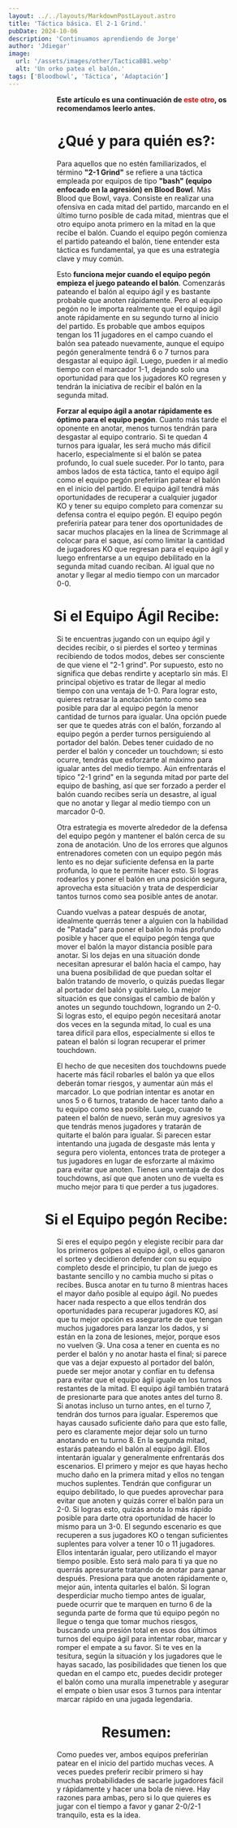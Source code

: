 ```yaml
---
layout: ../../layouts/MarkdownPostLayout.astro
title: 'Táctica básica. El 2-1 Grind.'
pubDate: 2024-10-06
description: 'Continuamos aprendiendo de Jorge'
author: 'Jdiegar'
image:
  url: '/assets/images/other/TacticaBB1.webp'
  alt: 'Un orko patea el balón.'
tags: ['Bloodbowl', 'Táctica', 'Adaptación']
---
```


**Este artículo es una continuación de [este otro](https://guadabowl.com/posts/tactica-bloodbowl-1/), os recomendamos leerlo antes.**

# ¿Qué y para quién es?:

Para aquellos que no estén familiarizados, el término **"2-1 Grind"** se refiere a una táctica empleada por equipos de tipo **"bash" (equipo enfocado en la agresión) en Blood Bowl**. Más Blood que Bowl, vaya. Consiste en realizar una ofensiva en cada mitad del partido, marcando en el último turno posible de cada mitad, mientras que el otro equipo anota primero en la mitad en la que recibe el balón. Cuando el equipo pegón comienza el partido pateando el balón, tiene entender esta táctica es fundamental, ya que es una estrategia clave y muy común.

Esto **funciona mejor cuando el equipo pegón empieza el juego pateando el balón**. Comenzarás pateando el balón al equipo ágil y es bastante probable que anoten rápidamente. Pero al equipo pegón no le importa realmente que el equipo ágil anote rápidamente en su segundo turno al inicio del partido. Es probable que ambos equipos tengan los 11 jugadores en el campo cuando el balón sea pateado nuevamente, aunque el equipo pegón generalmente tendrá 6 o 7 turnos para desgastar al equipo ágil. Luego, pueden ir al medio tiempo con el marcador 1-1, dejando solo una oportunidad para que los jugadores KO regresen y tendrán la iniciativa de recibir el balón en la segunda mitad.

**Forzar al equipo ágil a anotar rápidamente es óptimo para el equipo pegón**. Cuanto más tarde el oponente en anotar, menos turnos tendrán para desgastar al equipo contrario. Si te quedan 4 turnos para igualar, les será mucho más difícil hacerlo, especialmente si el balón se patea profundo, lo cual suele suceder. Por lo tanto, para ambos lados de esta táctica, tanto el equipo ágil como el equipo pegón preferirían patear el balón en el inicio del partido. El equipo ágil tendrá más oportunidades de recuperar a cualquier jugador KO y tener su equipo completo para comenzar su defensa contra el equipo pegón. El equipo pegón preferiría patear para tener dos oportunidades de sacar muchos placajes en la línea de Scrimmage al colocar para el saque, así como limitar la cantidad de jugadores KO que regresan para el equipo ágil y luego enfrentarse a un equipo debilitado en la segunda mitad cuando reciban. Al igual que no anotar y llegar al medio tiempo con un marcador 0-0.

# Si el Equipo Ágil Recibe:

Si te encuentras jugando con un equipo ágil y decides recibir, o si pierdes el sorteo y terminas recibiendo de todos modos, debes ser consciente de que viene el "2-1 grind". Por supuesto, esto no significa que debas rendirte y aceptarlo sin más. El principal objetivo es tratar de llegar al medio tiempo con una ventaja de 1-0. Para lograr esto, quieres retrasar la anotación tanto como sea posible para dar al equipo pegón la menor cantidad de turnos para igualar. Una opción puede ser que te quedes atrás con el balón, forzando al equipo pegón a perder turnos persiguiendo al portador del balón. Debes tener cuidado de no perder el balón y conceder un touchdown; si esto ocurre, tendrás que esforzarte al máximo para igualar antes del medio tiempo. Aún enfrentarás el típico "2-1 grind" en la segunda mitad por parte del equipo de bashing, así que ser forzado a perder el balón cuando recibes sería un desastre, al igual que no anotar y llegar al medio tiempo con un marcador 0-0.

Otra estrategia es moverte alrededor de la defensa del equipo pegón y mantener el balón cerca de su zona de anotación. Uno de los errores que algunos entrenadores cometen con un equipo pegón más lento es no dejar suficiente defensa en la parte profunda, lo que te permite hacer esto. Si logras rodearlos y poner el balón en una posición segura, aprovecha esta situación y trata de desperdiciar tantos turnos como sea posible antes de anotar.

Cuando vuelvas a patear después de anotar, idealmente querrás tener a alguien con la habilidad de "Patada" para poner el balón lo más profundo posible y hacer que el equipo pegón tenga que mover el balón la mayor distancia posible para anotar. Si los dejas en una situación donde necesitan apresurar el balón hacia el campo, hay una buena posibilidad de que puedan soltar el balón tratando de moverlo, o quizás puedas llegar al portador del balón y quitárselo. La mejor situación es que consigas el cambio de balón y anotes un segundo touchdown, logrando un 2-0. Si logras esto, el equipo pegón necesitará anotar dos veces en la segunda mitad, lo cual es una tarea difícil para ellos, especialmente si ellos te patean el balón si logran recuperar el primer touchdown.

El hecho de que necesiten dos touchdowns puede hacerte más fácil robarles el balón ya que ellos deberán tomar riesgos, y aumentar aún más el marcador. Lo que podrían intentar es anotar en unos 5 o 6 turnos, tratando de hacer tanto daño a tu equipo como sea posible. Luego, cuando te pateen el balón de nuevo, serán muy agresivos ya que tendrás menos jugadores y tratarán de quitarte el balón para igualar. Si parecen estar intentando una jugada de desgaste más lenta y segura pero violenta, entonces trata de proteger a tus jugadores en lugar de esforzarte al máximo para evitar que anoten. Tienes una ventaja de dos touchdowns, así que que anoten uno de vuelta es mucho mejor para ti que perder a tus jugadores.

# Si el Equipo pegón Recibe:

Si eres el equipo pegón y elegiste recibir para dar los primeros golpes al equipo ágil, o ellos ganaron el sorteo y decidieron defender con su equipo completo desde el principio, tu plan de juego es bastante sencillo y no cambia mucho si pitas o recibes. Busca anotar en tu turno 8 mientras haces el mayor daño posible al equipo ágil. No puedes hacer nada respecto a que ellos tendrán dos oportunidades para recuperar jugadores KO, así que tu mejor opción es asegurarte de que tengan muchos jugadores para lanzar los dados, y si están en la zona de lesiones, mejor, porque esos no vuelven 😘. Una cosa a tener en cuenta es no perder el balón y no anotar hasta el final; si parece que vas a dejar expuesto al portador del balón, puede ser mejor anotar y confiar en tu defensa para evitar que el equipo ágil iguale en los turnos restantes de la mitad. El equipo ágil también tratará de presionarte para que anotes antes del turno 8. Si anotas incluso un turno antes, en el turno 7, tendrán dos turnos para igualar. Esperemos que hayas causado suficiente daño para que esto falle, pero es claramente mejor dejar solo un turno anotando en tu turno 8.
En la segunda mitad, estarás pateando el balón al equipo ágil. Ellos intentarán igualar y generalmente enfrentarás dos escenarios. El primero y mejor es que hayas hecho mucho daño en la primera mitad y ellos no tengan muchos suplentes. Tendrán que configurar un equipo debilitado, lo que puedes aprovechar para evitar que anoten y quizás correr el balón para un 2-0. Si logras esto, quizás anota lo más rápido posible para darte otra oportunidad de hacer lo mismo para un 3-0.
El segundo escenario es que recuperen a sus jugadores KO o tengan suficientes suplentes para volver a tener 10 o 11 jugadores. Ellos intentarán igualar, pero utilizando el mayor tiempo posible. Esto será malo para ti ya que no querrás apresurarte tratando de anotar para ganar después. Presiona para que anoten rápidamente o, mejor aún, intenta quitarles el balón. Si logran desperdiciar mucho tiempo antes de igualar, puede ocurrir que te marquen en turno 6 de la segunda parte de forma que tú equipo pegón no llegue o tenga que tomar muchos riesgos, buscando una presión total en esos dos últimos turnos del equipo ágil para intentar robar, marcar y romper el empate a su favor. Si te ves en la tesitura, según la situación y los jugadores que le hayas sacado, las posibilidades que tienen los que quedan en el campo etc, puedes decidir proteger el balón como una muralla impenetrable y asegurar el empate o bien usar esos 3 turnos para intentar marcar rápido en una jugada legendaria.

# Resumen:

Como puedes ver, ambos equipos preferirían patear en el inicio del partido muchas veces. A veces puedes preferir recibir primero si hay muchas probabilidades de sacarle jugadores fácil y rápidamente y hacer una bola de nieve. Hay razones para ambas, pero si lo que quieres es jugar con el tiempo a favor y ganar 2-0/2-1 tranquilo, esta es la idea.

<style>
   table {
      display:block;
      max-width:600px;
      overflow-x:auto;
    }
    td,th {
      border: 1px solid #fff;
    }
    table,td {
      padding: 0.5em;
    }
    a {
      color: red;
      text-decoration: none;
    }
    img{
      width:100%
    }
    .full-w-center-content{
      width:100%;
      display:flex;
      justify-content:center;
    }
    audio {
      width:90%
    }
    @media screen and (min-width: 636px) {
      table {
        max-width:100%;
        overflow-x:auto
      }
      img {
        width:50%;
        margin-left:25%;
      }

      img.big {
        width:100%;
      }

      h2,h3 {
        padding:0em 5em 0em 5em;
      }
      
      ul,li{
        margin-left: 3em;
        list-style:none;
      }
      h1 {
        text-align: center;
      }
      p {
        padding:0em 5em 0em 5em;
      }
      p {
        max-width: 90%;
        margin-left: 5%;
      }
      audio {
        width:70%
      }
    }
</style>
